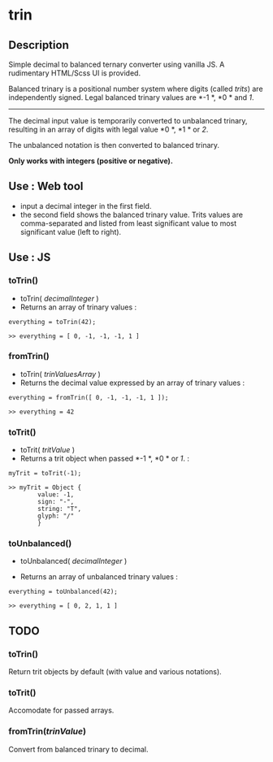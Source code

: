 # trin

## Description
Simple decimal to balanced ternary converter using vanilla JS. A rudimentary HTML/Scss UI is provided. 

Balanced trinary is a positional number system where digits (called *trits*) are independently signed. Legal balanced trinary values are *-1 *, *0 * and *1*. 

---

The decimal input value is temporarily converted to unbalanced trinary, resulting in an array of digits with legal value  *0 *, *1 * or *2*. 

The unbalanced notation is then converted to balanced trinary.

**Only works with integers (positive or negative).**

## Use : Web tool
- input a decimal integer in the first field. 
- the second field shows the balanced trinary value. Trits values are comma-separated and listed from least significant value to most significant value (left to right).

## Use : JS

### toTrin()

- toTrin( *decimalInteger* )
- Returns an array of trinary values :
```
everything = toTrin(42);

>> everything = [ 0, -1, -1, -1, 1 ]
```

### fromTrin()

- toTrin( *trinValuesArray* )
- Returns the decimal value expressed by an array of trinary values :
```
everything = fromTrin([ 0, -1, -1, -1, 1 ]);

>> everything = 42
```

### toTrit()

- toTrit( *tritValue* )
- Returns a trit object when passed *-1 *, *0 * or *1*.  :
```
myTrit = toTrit(-1);

>> myTrit = Object { 
		value: -1, 
		sign: "-", 
		string: "T", 
		glyph: "/" 
		}
```


### toUnbalanced()

- toUnbalanced( *decimalInteger* )

- Returns an array of unbalanced trinary values :
```
everything = toUnbalanced(42);

>> everything = [ 0, 2, 1, 1 ]
```

## TODO
### toTrin()
Return trit objects by default (with value and various notations).

### toTrit()
Accomodate for passed arrays.

### fromTrin(*trinValue*)
Convert from balanced trinary to decimal.